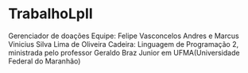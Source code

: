# TrabalhoLpII
Gerenciador de doações
Equipe: Felipe Vasconcelos Andres e Marcus Vinicius Silva Lima de Oliveira
Cadeira: Linguagem de Programação 2, ministrada pelo professor Geraldo Braz Junior em UFMA(Universidade Federal do Maranhão)
